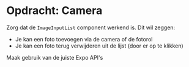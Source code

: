 # Opdracht: Camera

Zorg dat de `ImageInputList` component werkend is.
Dit wil zeggen:
- Je kan een foto toevoegen via de camera of de fotorol
- Je kan een foto terug verwijderen uit de lijst (door er op te klikken)

Maak gebruik van de juiste Expo API's